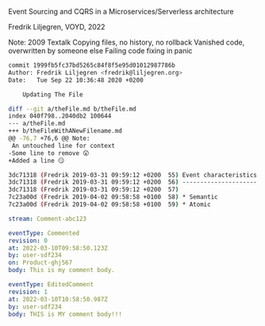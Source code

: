 Event Sourcing and CQRS in a Microservices/Serverless architecture

Fredrik Liljegren, VOYD, 2022

Note:
2009 Textalk
Copying files, no history, no rollback
Vanished code, overwritten by someone else
Failing code fixing in panic



```bash
commit 1999fb5fc37bd5265c84f8f5e95d01012987786b
Author: Fredrik Liljegren <fredrik@liljegren.org>
Date:   Tue Sep 22 10:36:48 2020 +0200

    Updating The File

diff --git a/theFile.md b/theFile.md
index 040f798..2040db2 100644
--- a/theFile.md
+++ b/theFileWithANewFilename.md
@@ -76,7 +76,6 @@ Note:
 An untouched line for context
-Some line to remove 😲
+Added a line 😏
```



```bash
3dc71318 (Fredrik 2019-03-31 09:59:12 +0200  55) Event characteristics
3dc71318 (Fredrik 2019-03-31 09:59:12 +0200  56) ---------------------
3dc71318 (Fredrik 2019-03-31 09:59:12 +0200  57) 
7c23a00d (Fredrik 2019-04-02 09:58:58 +0100  58) * Semantic
7c23a00d (Fredrik 2019-04-02 09:58:58 +0100  59) * Atomic
```



```yaml
stream: Comment-abc123

eventType: Commented
revision: 0
at: 2022-03-10T09:58:50.123Z
by: user-sdf234
on: Product-ghj567
body: This is my comment body.

eventType: EditedComment
revision: 1
at: 2022-03-10T10:58:50.987Z
by: user-sdf234
body: THIS is MY comment body!!!
```
